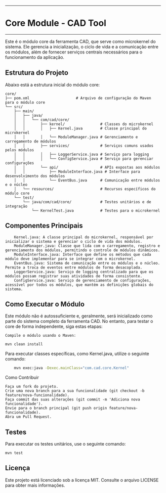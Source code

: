___
# Core Module - CAD Tool
___
Este é o módulo core da ferramenta CAD, que serve como microkernel do sistema. Ele gerencia a inicialização, o ciclo de vida e a comunicação entre os módulos, além de fornecer serviços centrais necessários para o funcionamento da aplicação.

## Estrutura do Projeto

Abaixo está a estrutura inicial do módulo core:

~~~
core/
├── pom.xml                     # Arquivo de configuração do Maven para o módulo core
└── src/
    ├── main/
    │   ├── java/
    │   │   └── com/cad/core/
    │   │       ├── kernel/                # Classes do microkernel
    │   │       │   ├── Kernel.java        # Classe principal do microkernel
    │   │       │   └── ModuleManager.java # Gerenciamento e carregamento de módulos
    │   │       ├── services/              # Serviços comuns usados pelos módulos
    │   │       │   ├── LoggerService.java # Serviço para logging
    │   │       │   └── ConfigService.java # Serviço para gerenciar configurações
    │   │       └── api/                   # APIs expostas aos módulos
    │   │           ├── ModuleInterface.java # Interface para desenvolvimento dos módulos
    │   │           └── EventBus.java      # Comunicação entre módulos e o núcleo
    │   └── resources/                     # Recursos específicos do módulo core
    └── test/
        └── java/com/cad/core/             # Testes unitários e de integração
            └── KernelTest.java            # Testes para o microkernel

~~~

## Componentes Principais
~~~
    Kernel.java: A classe principal do microkernel, responsável por inicializar o sistema e gerenciar o ciclo de vida dos módulos.
    ModuleManager.java: Classe que lida com o carregamento, registro e gerenciamento dos módulos, permitindo o controle de módulos dinâmicos.
    ModuleInterface.java: Interface que define os métodos que cada módulo deve implementar para se integrar com o microkernel.
    EventBus.java: Sistema de comunicação entre os módulos e o núcleo. Permite a troca de eventos entre módulos de forma desacoplada.
    LoggerService.java: Serviço de logging centralizado para que os módulos possam registrar suas atividades de forma consistente.
    ConfigService.java: Serviço de gerenciamento de configurações, acessível por todos os módulos, que mantém as definições globais do sistema.

~~~

## Como Executar o Módulo

Este módulo não é autossuficiente e, geralmente, será inicializado como parte do sistema completo da ferramenta CAD. No entanto, para testar o core de forma independente, siga estas etapas:

    Compile o módulo usando o Maven:

    

~~~ bash
mvn clean install
~~~
Para executar classes específicas, como Kernel.java, utilize o seguinte comando:

~~~ bash
    mvn exec:java -Dexec.mainClass="com.cad.core.Kernel"
~~~



Como Contribuir

    Faça um fork do projeto.
    Crie uma nova branch para a sua funcionalidade (git checkout -b feature/nova-funcionalidade).
    Faça commit das suas alterações (git commit -m 'Adiciona nova funcionalidade').
    Envie para o branch principal (git push origin feature/nova-funcionalidade).
    Abra um Pull Request.

## Testes

Para executar os testes unitários, use o seguinte comando:



    mvn test

## Licença

Este projeto está licenciado sob a licença MIT. Consulte o arquivo LICENSE para obter mais informações.